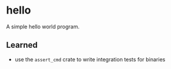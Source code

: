 # hello

A simple hello world program.

## Learned

- use the `assert_cmd` crate to write integration tests for binaries
